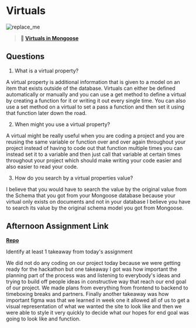 # Virtuals

![replace_me](https://codeworks.blob.core.windows.net/public/assets/img/illustrations/placeholder.svg)

> **📖 [Virtuals in Mongoose](https://codeworksacademy.com/fs-student-guide/resources/wk5/04-Virtuals)**

## Questions

1. What is a virtual property?

A virtual property is additional information that is given to a model on an item that exists outside of the database. Virtuals can either be defined automatically or manually and you can use a get method to define a virtual by creating a function for it or writing it out every single time. You can also use a set method on a virtual to set a pass a function and then set it using that function later down the road.

2. When might you use a virtual property? 

A virtual might be really useful when you are coding a project and you are reusing the same variable or function over and over again throughout your project instead of having to code out that function multiple times you can instead set it to a variable and then just call that variable at certain times throughout your project which should make writing your code easier and also easier to read your code.


3. How do you search by a virtual properties value?

I believe that you would have to search the value by the original value from the Schema that you got from your Mongoose database because your virtual only exists on documents and not in your database I believe you have to search its value by the original schema model you got from Mongoose.

## Afternoon Assignment Link

**[Repo](https://github.com/TylerRice27/Bitter)**

Identify at least 1 takeaway from today's assignment

We did not do any coding on our project today because we were getting ready for the hackathon but one takeaway I got was how important the planning part of the process was and listening to everybody's ideas and trying to build off people ideas in constructive way that reach our end goal of our project. We made plans from everything from frontend to backend to timeboxing breaks and partners. Finally another takeaway was how important figma was that we learned in week one it allowed all of us to get a visual representation of what we wanted the site to look like and then we were able to style it very quickly to decide what our hopes for end goal was going to look like and function.